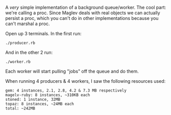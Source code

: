 A *very* simple implementation of a background queue/worker.
The cool part: we're calling a proc. Since Maglev deals with real objects we can actually persist
a proc, which you can't do in other implementations because you can't marshal a proc.

Open up 3 terminals. In the first run:

    ./producer.rb

And in the other 2 run:

    ./worker.rb

Each worker will start pulling "jobs" off the queue and do them.

When running 4 producers & 4 workers, I saw the following resources used:

    gem: 4 instances, 2.1, 2.8, 4.2 & 7.3 MB respectively
    magelv-ruby: 8 instances, ~310KB each
    stoned: 1 instance, 32MB
    topaz: 8 instances, ~24MB each
    total: ~242MB
